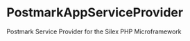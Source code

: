 PostmarkAppServiceProvider
==========================

Postmark Service Provider for the Silex PHP Microframework